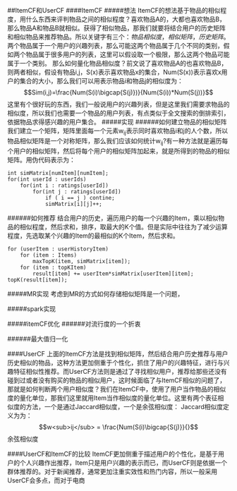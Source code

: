 ##ItemCF和UserCF
####ItemCF
#####想法
ItemCF的想法基于物品的相似程度，用什么东西来评判物品之间的相似程度？喜欢物品A的，大都也喜欢物品B，那么物品A和物品B就相似。获得了相似物品，那我们就要将结合用户的历史矩阵和相似物品来推荐物品。所以关键字有三个：*物品相似度*，*相似矩阵*，*历史矩阵*。两个物品属于一个用户的兴趣列表，那么可能这两个物品属于几个不同的类别，假如两个物品属于很多用户的列表，这里可以假设取一个极限，那么这两个物品可能属于一个类别。
那么如何量化物品相似度？前文说了喜欢物品A的也喜欢物品B，则两者相似，假设有物品i,j，S(x)表示喜欢物品x的集合，Num(S(x))表示喜欢x用户的集合的大小，那么我们可以用表示物品i和物品j的相似度为：
$$Sim(i,j)=\frac{Num(S(i)\bigcap{S(j)})}{Num(S(i))*Num(S(j))}$$
这里有个很好玩的东西，我们一般说用户的兴趣列表，但是这里我们需要求物品的相似度，所以我们也需要一个物品的用户列表，有点类似于全文搜索的倒排索引，依据物品求得感兴趣的用户集合。
#####实现
######如何建立物品的相似矩阵
我们建立一个矩阵，矩阵里面每一个元素w<sub>ij</sub>表示同时喜欢物品i和j的人个数，所以物品相似矩阵是一个对称矩阵，那么我们应该如何统计w<sub>ij</sub>?有一种方法就是遍历每个用户的相似矩阵，然后将每个用户的相似矩阵加起来，就是所得到的物品的相似矩阵。用伪代码表示为：
```
int simMatrix[numItem][numItem];
for(int userId : userIds) 
	for(int i : ratings[userId])
    	for(int j : ratings[userId])
        	if ( i == j ) contine;
            simMatrix[i][j]++;

```
######如何推荐
结合用户的历史，遍历用户的每一个兴趣的Item，乘以相似物品的相似程度，然后求和，排序，取最大的K个值。但是实际中往往为了减少运算程度，先选取某个兴趣的Item的最相似的K个Item，然后求和。
```
for (userItem : userHistoryItem)
	for (item : Items)
    	maxTopK(item, simMatrix[item]);
    for (item : topKItem)
       	result[item] += userItem*simMatrix[userItem][item];
topK(result[item]);
```
#####MR实现
考虑到MR的方式如何存储相似矩阵是一个问题，

#####spark实现

#####itemCF优化
######对流行度的一个折衷

######最大值归一化

####UserCF
上面的ItemCF方法是找到相似矩阵，然后结合用户历史推荐与用户历史相似的物品，这种方法更加侧重于个性化，抓住了用户的兴趣特征，进行与兴趣特征相似性推荐。而UserCF方法则是通过了寻找相似用户，推荐给那些还没有碰到过或者没有购买的物品的相似用户，这时候面临了与ItemCF相似的问题了，那就是如何判断两个用户相似度？我们在ItemCF中，使用了用户当作物品的相似度的量化单位，那我们这里就用Item当作相似度的量化单位。这里有两个表征相似度的方法，一个是通过Jaccard相似度，一个是余弦相似度：
Jaccard相似度定义为为：
$$w<sub>ij</sub> = \frac{Num(S(i)\bigcap{S(j)}}{}$$
余弦相似度

####UserCF和ItemCF的比较
ItemCF更加侧重于描述用户的个性化，是基于用户的个人兴趣作出推荐，Item只是用户兴趣的表示而已，而UserCF则是依据一个群体推荐的。对于新闻推荐，通常更加注重实效性和热门内容，所以一般采用UserCF会多点，而对于电商